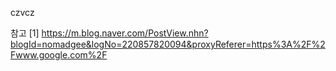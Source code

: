 
czvcz

참고
[1] https://m.blog.naver.com/PostView.nhn?blogId=nomadgee&logNo=220857820094&proxyReferer=https%3A%2F%2Fwww.google.com%2F

